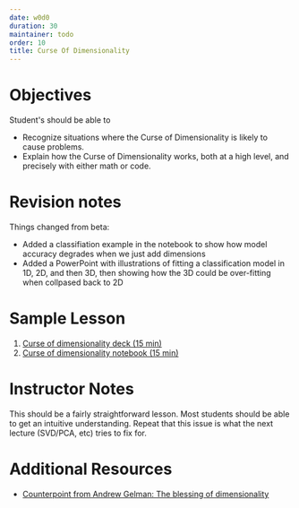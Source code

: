 ```yaml
---
date: w0d0
duration: 30
maintainer: todo
order: 10
title: Curse Of Dimensionality
---
```


# Objectives

Student's should be able to
* Recognize situations where the Curse of Dimensionality is likely to cause problems.
* Explain how the Curse of Dimensionality works, both at a high level, and precisely with either math or code.

# Revision notes

Things changed from beta:
* Added a classifiation example in the notebook to show how model accuracy degrades when we just add dimensions
* Added a PowerPoint with illustrations of fitting a classification model in 1D, 2D, and then 3D, then showing how the 3D could be over-fitting when collpased back to 2D

# Sample Lesson

1. [Curse of dimensionality deck (15 min)](https://github.com/thisismetis/dscurriculum_gamma/blob/master/curriculum/project-04/curse-of-dimensionality/curse_of_dim_lecture.pdf)
2. [Curse of dimensionality notebook (15 min)](https://github.com/thisismetis/dscurriculum_gamma/blob/master/curriculum/project-04/curse-of-dimensionality/Curse_of_Dimensionality.ipynb)

# Instructor Notes

This should be a fairly straightforward lesson. Most students should be able to get an intuitive understanding. Repeat that this issue is what the next lecture (SVD/PCA, etc) tries to fix for.

# Additional Resources

* [Counterpoint from Andrew Gelman: The blessing of dimensionality](https://andrewgelman.com/2004/10/27/the_blessing_of/)
